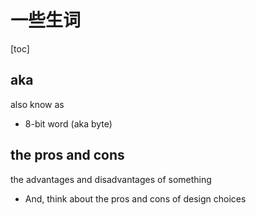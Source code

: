 # 一些生词



[toc]



## aka

also know as

- 8-bit word (aka byte)



## the pros and cons

the advantages and disadvantages of something

- And, think about the pros and cons of design choices



